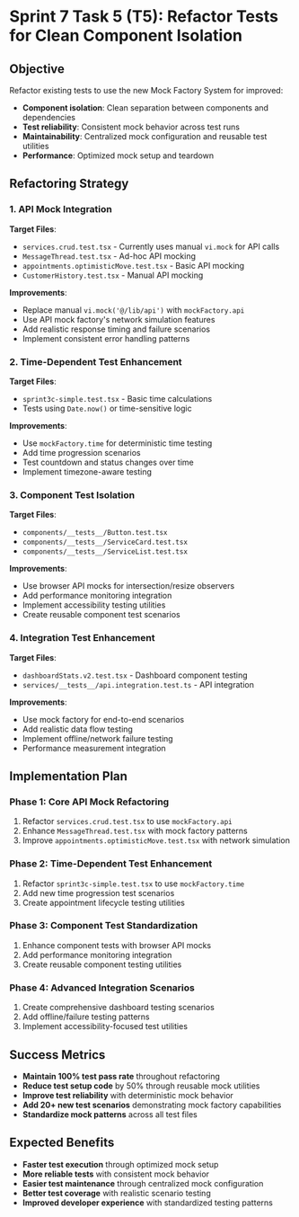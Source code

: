 # Sprint 7 Task 5 (T5): Refactor Tests for Clean Component Isolation

## Objective
Refactor existing tests to use the new Mock Factory System for improved:
- **Component isolation**: Clean separation between components and dependencies
- **Test reliability**: Consistent mock behavior across test runs
- **Maintainability**: Centralized mock configuration and reusable test utilities
- **Performance**: Optimized mock setup and teardown

## Refactoring Strategy

### 1. **API Mock Integration** 
**Target Files**: 
- `services.crud.test.tsx` - Currently uses manual `vi.mock` for API calls
- `MessageThread.test.tsx` - Ad-hoc API mocking  
- `appointments.optimisticMove.test.tsx` - Basic API mocking
- `CustomerHistory.test.tsx` - Manual API mocking

**Improvements**:
- Replace manual `vi.mock('@/lib/api')` with `mockFactory.api`
- Use API mock factory's network simulation features
- Add realistic response timing and failure scenarios
- Implement consistent error handling patterns

### 2. **Time-Dependent Test Enhancement**
**Target Files**:
- `sprint3c-simple.test.tsx` - Basic time calculations 
- Tests using `Date.now()` or time-sensitive logic

**Improvements**:
- Use `mockFactory.time` for deterministic time testing
- Add time progression scenarios  
- Test countdown and status changes over time
- Implement timezone-aware testing

### 3. **Component Test Isolation**
**Target Files**:
- `components/__tests__/Button.test.tsx`
- `components/__tests__/ServiceCard.test.tsx` 
- `components/__tests__/ServiceList.test.tsx`

**Improvements**:
- Use browser API mocks for intersection/resize observers
- Add performance monitoring integration
- Implement accessibility testing utilities
- Create reusable component test scenarios

### 4. **Integration Test Enhancement**
**Target Files**:
- `dashboardStats.v2.test.tsx` - Dashboard component testing
- `services/__tests__/api.integration.test.ts` - API integration

**Improvements**:
- Use mock factory for end-to-end scenarios
- Add realistic data flow testing
- Implement offline/network failure testing
- Performance measurement integration

## Implementation Plan

### Phase 1: Core API Mock Refactoring
1. Refactor `services.crud.test.tsx` to use `mockFactory.api`
2. Enhance `MessageThread.test.tsx` with mock factory patterns
3. Improve `appointments.optimisticMove.test.tsx` with network simulation

### Phase 2: Time-Dependent Test Enhancement  
1. Refactor `sprint3c-simple.test.tsx` to use `mockFactory.time`
2. Add new time progression test scenarios
3. Create appointment lifecycle testing utilities

### Phase 3: Component Test Standardization
1. Enhance component tests with browser API mocks
2. Add performance monitoring integration
3. Create reusable component testing utilities

### Phase 4: Advanced Integration Scenarios
1. Create comprehensive dashboard testing scenarios
2. Add offline/failure testing patterns
3. Implement accessibility-focused test utilities

## Success Metrics
- **Maintain 100% test pass rate** throughout refactoring
- **Reduce test setup code** by 50% through reusable mock utilities
- **Improve test reliability** with deterministic mock behavior
- **Add 20+ new test scenarios** demonstrating mock factory capabilities
- **Standardize mock patterns** across all test files

## Expected Benefits
- **Faster test execution** through optimized mock setup
- **More reliable tests** with consistent mock behavior
- **Easier test maintenance** through centralized mock configuration
- **Better test coverage** with realistic scenario testing
- **Improved developer experience** with standardized testing patterns
